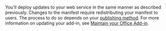 You'll deploy updates to your web service in the same manner as described previously. Changes to the manifest require redistributing your manifest to users. The process to do so depends on your [publishing method](../publish/publish.md). For more information on updating your add-in, see [Maintain your Office Add-in](../publish/maintain-breaking-changes.md#update-your-add-in).